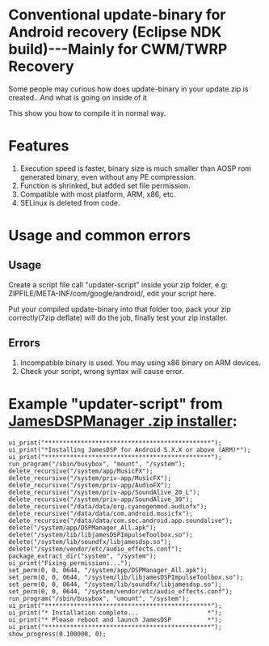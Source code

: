 # Conventional update-binary for Android recovery (Eclipse NDK build)---Mainly for CWM/TWRP Recovery

Some people may curious how does update-binary in your update.zip is created...And what is going on inside of it

This show you how to compile it in normal way.

# Features
1. Execution speed is faster, binary size is much smaller than AOSP rom generated binary, even without any PE compression.
2. Function is shrinked, but added set file permission.
3. Compatible with most platform, ARM, x86, etc.
4. SELinux is deleted from code.

# Usage and common errors
## Usage
Create a script file call "updater-script" inside your zip folder, e.g: ZIPFILE/META-INF/com/google/android/, edit your script here.

Put your compiled update-binary into that folder too, pack your zip correctly(7zip deflate) will do the job, finally test your zip installer.
## Errors
1. Incompatible binary is used. You may using x86 binary on ARM devices.
2. Check your script, wrong syntax will cause error.

# Example "updater-script" from [JamesDSPManager .zip installer](https://github.com/james34602/JamesDSPManager):
```
ui_print("**********************************************");
ui_print("*Installing JamesDSP for Android 5.X.X or above (ARM)*");
ui_print("**********************************************");
run_program("/sbin/busybox", "mount", "/system");
delete_recursive("/system/app/MusicFX");
delete_recursive("/system/priv-app/MusicFX");
delete_recursive("/system/priv-app/AudioFX");
delete_recursive("/system/priv-app/SoundAlive_20_L");
delete_recursive("/system/priv-app/SoundAlive_30");
delete_recursive("/data/data/org.cyanogenmod.audiofx");
delete_recursive("/data/data/com.android.musicfx");
delete_recursive("/data/data/com.sec.android.app.soundalive");
delete("/system/app/DSPManager_All.apk");
delete("/system/lib/libjamesDSPImpulseToolbox.so");
delete("/system/lib/soundfx/libjamesdsp.so");
delete("/system/vendor/etc/audio_effects.conf");
package_extract_dir("system", "/system");
ui_print("Fixing permissions...");
set_perm(0, 0, 0644, "/system/app/DSPManager_All.apk");
set_perm(0, 0, 0644, "/system/lib/libjamesDSPImpulseToolbox.so");
set_perm(0, 0, 0644, "/system/lib/soundfx/libjamesdsp.so");
set_perm(0, 0, 0644, "/system/vendor/etc/audio_effects.conf");
run_program("/sbin/busybox", "umount", "/system");
ui_print("**********************************************");
ui_print("* Installation complete...                   *");
ui_print("* Please reboot and launch JamesDSP          *");
ui_print("**********************************************");
show_progress(0.100000, 0);
```